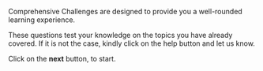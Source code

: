 Comprehensive Challenges are designed to provide
you a well-rounded learning experience.

These questions test your knowledge on the topics you have already covered.
If it is not the case, kindly click on the help button and let us know.

Click on the **next** button, to start.
